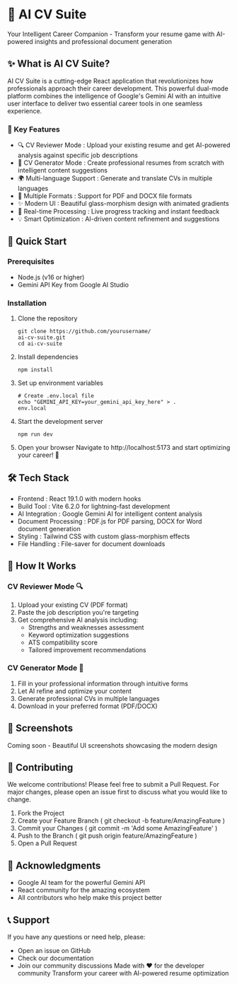 # 🚀 AI CV Suite

Your Intelligent Career Companion - Transform your resume game with AI-powered insights and professional document generation

## ✨ What is AI CV Suite?

AI CV Suite is a cutting-edge React application that revolutionizes how professionals approach their career development. This powerful dual-mode platform combines the intelligence of Google's Gemini AI with an intuitive user interface to deliver two essential career tools in one seamless experience.

### 🎯 Key Features

- 🔍 CV Reviewer Mode : Upload your existing resume and get AI-powered analysis against specific job descriptions
- 📝 CV Generator Mode : Create professional resumes from scratch with intelligent content suggestions
- 🌍 Multi-language Support : Generate and translate CVs in multiple languages
- 📄 Multiple Formats : Support for PDF and DOCX file formats
- ✨ Modern UI : Beautiful glass-morphism design with animated gradients
- 🔄 Real-time Processing : Live progress tracking and instant feedback
- 💡 Smart Optimization : AI-driven content refinement and suggestions

## 🚀 Quick Start

### Prerequisites

- Node.js (v16 or higher)
- Gemini API Key from Google AI Studio

### Installation

1. Clone the repository

   ```
   git clone https://github.com/yourusername/
   ai-cv-suite.git
   cd ai-cv-suite
   ```

2. Install dependencies

   ```
   npm install
   ```

3. Set up environment variables

   ```
   # Create .env.local file
   echo "GEMINI_API_KEY=your_gemini_api_key_here" > .
   env.local
   ```

4. Start the development server

   ```
   npm run dev
   ```

5. Open your browser Navigate to http://localhost:5173 and start optimizing your career! 🎉

## 🛠️ Tech Stack

- Frontend : React 19.1.0 with modern hooks
- Build Tool : Vite 6.2.0 for lightning-fast development
- AI Integration : Google Gemini AI for intelligent content analysis
- Document Processing : PDF.js for PDF parsing, DOCX for Word document generation
- Styling : Tailwind CSS with custom glass-morphism effects
- File Handling : File-saver for document downloads

## 📖 How It Works

### CV Reviewer Mode 🔍

1. Upload your existing CV (PDF format)
2. Paste the job description you're targeting
3. Get comprehensive AI analysis including:
   - Strengths and weaknesses assessment
   - Keyword optimization suggestions
   - ATS compatibility score
   - Tailored improvement recommendations

### CV Generator Mode 📝

1. Fill in your professional information through intuitive forms
2. Let AI refine and optimize your content
3. Generate professional CVs in multiple languages
4. Download in your preferred format (PDF/DOCX)

## 🎨 Screenshots

Coming soon - Beautiful UI screenshots showcasing the modern design

## 🤝 Contributing

We welcome contributions! Please feel free to submit a Pull Request. For major changes, please open an issue first to discuss what you would like to change.

1. Fork the Project
2. Create your Feature Branch ( git checkout -b feature/AmazingFeature )
3. Commit your Changes ( git commit -m 'Add some AmazingFeature' )
4. Push to the Branch ( git push origin feature/AmazingFeature )
5. Open a Pull Request

## 🙏 Acknowledgments

- Google AI team for the powerful Gemini API
- React community for the amazing ecosystem
- All contributors who help make this project better

## 📞 Support

If you have any questions or need help, please:

- Open an issue on GitHub
- Check our documentation
- Join our community discussions
  Made with ❤️ for the developer community Transform your career with AI-powered resume optimization
